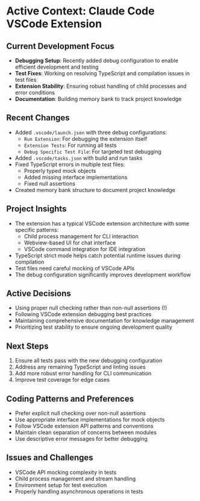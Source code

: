 # Active Context: Claude Code VSCode Extension

## Current Development Focus
- **Debugging Setup**: Recently added debug configuration to enable efficient development and testing
- **Test Fixes**: Working on resolving TypeScript and compilation issues in test files
- **Extension Stability**: Ensuring robust handling of child processes and error conditions
- **Documentation**: Building memory bank to track project knowledge

## Recent Changes
- Added `.vscode/launch.json` with three debug configurations:
  - `Run Extension`: For debugging the extension itself
  - `Extension Tests`: For running all tests
  - `Debug Specific Test File`: For targeted test debugging
- Added `.vscode/tasks.json` with build and run tasks
- Fixed TypeScript errors in multiple test files:
  - Properly typed mock objects
  - Added missing interface implementations
  - Fixed null assertions
- Created memory bank structure to document project knowledge

## Project Insights
- The extension has a typical VSCode extension architecture with some specific patterns:
  - Child process management for CLI interaction
  - Webview-based UI for chat interface
  - VSCode command integration for IDE integration
- TypeScript strict mode helps catch potential runtime issues during compilation
- Test files need careful mocking of VSCode APIs
- The debug configuration significantly improves development workflow

## Active Decisions
- Using proper null checking rather than non-null assertions (!)
- Following VSCode extension debugging best practices
- Maintaining comprehensive documentation for knowledge management
- Prioritizing test stability to ensure ongoing development quality

## Next Steps
1. Ensure all tests pass with the new debugging configuration
2. Address any remaining TypeScript and linting issues
3. Add more robust error handling for CLI communication
4. Improve test coverage for edge cases

## Coding Patterns and Preferences
- Prefer explicit null checking over non-null assertions
- Use appropriate interface implementations for mock objects
- Follow VSCode extension API patterns and conventions
- Maintain clean separation of concerns between modules
- Use descriptive error messages for better debugging

## Issues and Challenges
- VSCode API mocking complexity in tests
- Child process management and stream handling
- Environment setup for test execution
- Properly handling asynchronous operations in tests
